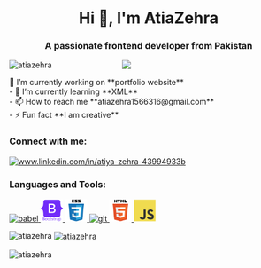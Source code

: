 <h1 align="center">Hi 👋, I'm AtiaZehra</h1>
<h3 align="center">A passionate frontend developer from Pakistan</h3>
<img align="right" src="https://user-images.githubusercontent.com/74038190/236119160-976a0405-caa7-470c-9356-16d43402ea0a.gif" width="300px">
<p align="left"> <img src="https://komarev.com/ghpvc/?username=atiazehra&label=Profile%20views&color=0e75b6&style=flat" alt="atiazehra" /> </p>
🔭 I’m currently working on **portfolio website** <br>
- 🌱 I’m currently learning **XML** <br>
- 📫 How to reach me **atiazehra1566316@gmail.com**<br>
- ⚡ Fun fact **I am creative**
<h3 align="left">Connect with me:</h3>
<p align="left">
<a href="https://linkedin.com/in/www.linkedin.com/in/atiya-zehra-43994933b" target="blank"><img align="center" src="https://raw.githubusercontent.com/rahuldkjain/github-profile-readme-generator/master/src/images/icons/Social/linked-in-alt.svg" alt="www.linkedin.com/in/atiya-zehra-43994933b" height="30" width="40" /></a>
</p>

<h3 align="left">Languages and Tools:</h3>
<p align="left"> <a href="https://babeljs.io/" target="_blank" rel="noreferrer"> <img src="https://www.vectorlogo.zone/logos/babeljs/babeljs-icon.svg" alt="babel" width="40" height="40"/> </a> <a href="https://getbootstrap.com" target="_blank" rel="noreferrer"> <img src="https://raw.githubusercontent.com/devicons/devicon/master/icons/bootstrap/bootstrap-plain-wordmark.svg" alt="bootstrap" width="40" height="40"/> </a> <a href="https://www.w3schools.com/css/" target="_blank" rel="noreferrer"> <img src="https://raw.githubusercontent.com/devicons/devicon/master/icons/css3/css3-original-wordmark.svg" alt="css3" width="40" height="40"/> </a> <a href="https://git-scm.com/" target="_blank" rel="noreferrer"> <img src="https://www.vectorlogo.zone/logos/git-scm/git-scm-icon.svg" alt="git" width="40" height="40"/> </a> <a href="https://www.w3.org/html/" target="_blank" rel="noreferrer"> <img src="https://raw.githubusercontent.com/devicons/devicon/master/icons/html5/html5-original-wordmark.svg" alt="html5" width="40" height="40"/> </a> <a href="https://developer.mozilla.org/en-US/docs/Web/JavaScript" target="_blank" rel="noreferrer"> <img src="https://raw.githubusercontent.com/devicons/devicon/master/icons/javascript/javascript-original.svg" alt="javascript" width="40" height="40"/> </a> </p>

<p><img align="left" src="https://github-readme-stats.vercel.app/api/top-langs?username=atiazehra&show_icons=true&locale=en&layout=compact" alt="atiazehra" /></p>

<p>&nbsp;<img align="center" src="https://github-readme-stats.vercel.app/api?username=atiazehra&show_icons=true&locale=en" alt="atiazehra" /></p>

<p><img align="center" src="https://github-readme-streak-stats.herokuapp.com/?user=atiazehra&" alt="atiazehra" /></p>

